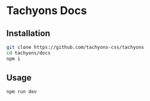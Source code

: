 # Tachyons Docs

## Installation

```sh
git clone https://github.com/tachyons-css/tachyons
cd tachyons/docs
npm i
```

## Usage

```sh
npm run dev
```
